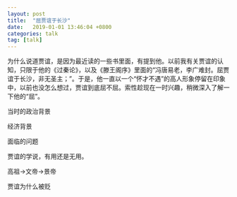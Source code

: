 ```yaml
---
layout: post
title:  "屈贾谊于长沙"
date:   2019-01-01 13:46:04 +0800
categories: talk
tag: [talk]
---
```

为什么说道贾谊，是因为最近读的一些书里面，有提到他。以前我有关贾谊的认知，只限于他的《过秦论》，以及《滕王阁序》里面的“冯唐易老，李广难封。屈贾谊于长沙，非无圣主；”。于是，他一直以一个“怀才不遇”的高人形象停留在印象中，以前也没怎么想过，贾谊到底屈不屈。索性趁现在一时兴趣，稍微深入了解一下他的“屈”。

当时的政治背景

经济背景

面临的问题

贾谊的学说，有用还是无用。

高祖->文帝->景帝

贾谊为什么被贬

